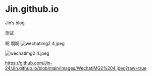 # Jin.github.io
Jin‘s blog

测试

啊
啊啊
![wechatimg2 4.jpeg](https://note.youdao.com/yws/res/15/WEBRESOURCEafb562ec71e670117c74f33bc4763492)


![wechatimg2 4.jpeg](https://note.youdao.com/yws/res/15/WEBRESOURCEafb562ec71e670117c74f33bc4763492)

https://github.com/Jin-24/Jin.github.io/blob/main/images/WechatIMG2%204.jpeg?raw=true

